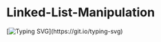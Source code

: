 # Linked-List-Manipulation
[![Typing SVG](https://readme-typing-svg.demolab.com?font=Fira+Code&amp;pause=1000&amp;color=4EF739&amp;background=72FFD300&amp;width=435&amp;lines=Student+at+CSE%2C+CUET.)](https://git.io/typing-svg)
